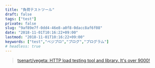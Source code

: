 ```yaml
---
title: "負荷テストツール"
draft: false
tags: ["test"]
private: false
slug: "9af89e7f-0dd4-46e8-a0f8-0dacc8af6f08"
date: "2018-11-01T10:16:22+09:00"
lastmod: "2018-11-01T10:16:22+09:00"
keywords: ["test","ベジプロ","プログ","プログラム"]
# headless: true
---
```


> [tsenart/vegeta: HTTP load testing tool and library. It's over 9000!](https://github.com/tsenart/vegeta)
